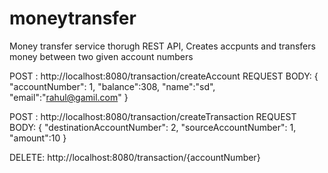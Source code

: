 # moneytransfer

Money transfer service thorugh REST API, Creates accpunts and transfers money between two given account numbers

POST : http://localhost:8080/transaction/createAccount
REQUEST BODY:
{
	"accountNumber": 1,
	"balance":308,
	"name":"sd",
	"email":"rahul@gamil.com"
}


POST : http://localhost:8080/transaction/createTransaction
REQUEST BODY:
{
	"destinationAccountNumber": 2,
	"sourceAccountNumber": 1,
	"amount":10
}


DELETE: http://localhost:8080/transaction/{accountNumber}
